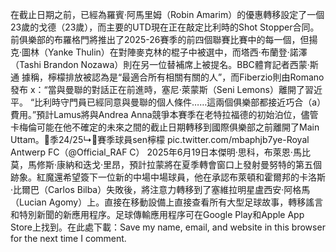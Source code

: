 在截止日期之前，已經為羅賓·阿馬里姆（Robin Amarim）的優惠轉移設定了一個23歲的戈德（23歲），而主要的UTD現在正在敲定比利時的Shot Stopper合同。前俱樂部的布羅格門將推出了2025-26賽季的前四個聯賽比賽中的每一個，但揚克·圖林（Yanke Thulin）在對陣麥克林的棍子中被選中，而塔西·布蘭登·諾澤（Tashi Brandon Nozawa）則在另一位替補席上被提名。BBC體育記者西蒙·斯通    據稱，檸檬排放被認為是“最適合所有相關有關的人”，而Fiberzio則由Romano發布 x：“當與曼聯的對話正在前進時，塞尼·萊蒙斯（Seni Lemons）離開了習近平。 “比利時守門員已經同意與曼聯的個人條件……這兩個俱樂部都接近巧合（a）費用。”預計Lamus將與Andrea Anna競爭本賽季在老特拉福德的初始泊位，儘管卡梅倫可能在他不確定的未來之間的截止日期轉移到國際俱樂部之前離開了Main Uttam。📁季24/25↳📂賽季球員sen檸檬 pic.twitter.com/mbaphjb7ye-Royal Antwerp FC（@Official_RAF C） 2025年6月19日本傑明·思科，布萊恩·馬比莫，馬修斯·康納和迭戈·里昂，預計拉蒙將在夏季轉會窗口上發射曼努特的第五個跡象。紅魔還希望簽下一位新的中場中場球員，他在承認布萊頓和霍爾邦的卡洛斯·比爾巴（Carlos Bilba）失敗後，將注意力轉移到了塞維拉明星盧西安·阿格馬（Lucian Agomy）上。直接在移動設備上直接查看所有大型足球故事，轉移謠言和特別新聞的新應用程序。足球傳輸應用程序可在Google Play和Apple App Store上找到。在此處下載：Save my name, email, and website in this browser for the next time I comment.